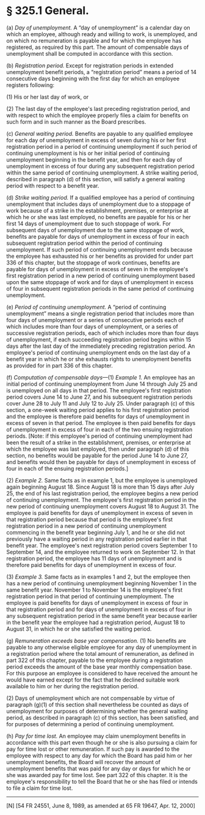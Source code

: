 # § 325.1   General.

(a) *Day of unemployment.* A “day of unemployment” is a calendar day on which an employee, although ready and willing to work, is unemployed, and on which no remuneration is payable and for which the employee has registered, as required by this part. The amount of compensable days of unemployment shall be computed in accordance with this section. 


(b) *Registration period.* Except for registration periods in extended unemployment benefit periods, a “registration period” means a period of 14 consecutive days beginning with the first day for which an employee registers following: 


(1) His or her last day of work, or 


(2) The last day of the employee's last preceding registration period, and with respect to which the employee properly files a claim for benefits on such form and in such manner as the Board prescribes. 


(c) *General waiting period.* Benefits are payable to any qualified employee for each day of unemployment in excess of seven during his or her first registration period in a period of continuing unemployment if such period of continuing unemployment is his or her initial period of continuing unemployment beginning in the benefit year, and then for each day of unemployment in excess of four during any subsequent registration period within the same period of continuing unemployment. A strike waiting period, described in paragraph (d) of this section, will satisfy a general waiting period with respect to a benefit year. 


(d) *Strike waiting period.* If a qualified employee has a period of continuing unemployment that includes days of unemployment due to a stoppage of work because of a strike in the establishment, premises, or enterprise at which he or she was last employed, no benefits are payable for his or her first 14 days of unemployment due to such stoppage of work. For subsequent days of unemployment due to the same stoppage of work, benefits are payable for days of unemployment in excess of four in each subsequent registration period within the period of continuing unemployment. If such period of continuing unemployment ends because the employee has exhausted his or her benefits as provided for under part 336 of this chapter, but the stoppage of work continues, benefits are payable for days of unemployment in excess of seven in the employee's first registration period in a new period of continuing unemployment based upon the same stoppage of work and for days of unemployment in excess of four in subsequent registration periods in the same period of continuing unemployment. 


(e) *Period of continuing unemployment.* A “period of continuing unemployment” means a single registration period that includes more than four days of unemployment or a series of consecutive periods each of which includes more than four days of unemployment, or a series of successive registration periods, each of which includes more than four days of unemployment, if each succeeding registration period begins within 15 days after the last day of the immediately preceding registration period. An employee's period of continuing unemployment ends on the last day of a benefit year in which he or she exhausts rights to unemployment benefits as provided for in part 336 of this chapter. 


(f) *Computation of compensable days*—(1) *Example 1.* An employee has an initial period of continuing unemployment from June 14 through July 25 and is unemployed on all days in that period. The employee's first registration period covers June 14 to June 27, and his subsequent registration periods cover June 28 to July 11 and July 12 to July 25. Under paragraph (c) of this section, a one-week waiting period applies to his first registration period and the employee is therefore paid benefits for days of unemployment in excess of seven in that period. The employee is then paid benefits for days of unemployment in excess of four in each of the two ensuing registration periods. [Note: if this employee's period of continuing unemployment had been the result of a strike in the establishment, premises, or enterprise at which the employee was last employed, then under paragraph (d) of this section, no benefits would be payable for the period June 14 to June 27, and benefits would then be payable for days of unemployment in excess of four in each of the ensuing registration periods.] 


(2) *Example 2.* Same facts as in example 1, but the employee is unemployed again beginning August 18. Since August 18 is more than 15 days after July 25, the end of his last registration period, the employee begins a new period of continuing unemployment. The employee's first registration period in the new period of continuing unemployment covers August 18 to August 31. The employee is paid benefits for days of unemployment in excess of seven in that registration period because that period is the employee's first registration period in a new period of continuing unemployment commencing in the benefit year beginning July 1, and he or she did not previously have a waiting period in any registration period earlier in that benefit year. The employee's next registration period covers September 1 to September 14, and the employee returned to work on September 12. In that registration period, the employee has 11 days of unemployment and is therefore paid benefits for days of unemployment in excess of four. 


(3) *Example 3.* Same facts as in examples 1 and 2, but the employee then has a new period of continuing unemployment beginning November 1 in the same benefit year. November 1 to November 14 is the employee's first registration period in that period of continuing unemployment. The employee is paid benefits for days of unemployment in excess of four in that registration period and for days of unemployment in excess of four in any subsequent registration period in the same benefit year because earlier in the benefit year the employee had a registration period, August 18 to August 31, in which he or she satisfied the waiting period. 


(g) *Remuneration exceeds base year compensation.* (1) No benefits are payable to any otherwise eligible employee for any day of unemployment in a registration period where the total amount of remuneration, as defined in part 322 of this chapter, payable to the employee during a registration period exceeds the amount of the base year monthly compensation base. For this purpose an employee is considered to have received the amount he would have earned except for the fact that he declined suitable work available to him or her during the registration period. 


(2) Days of unemployment which are not compensable by virtue of paragraph (g)(1) of this section shall nevertheless be counted as days of unemployment for purposes of determining whether the general waiting period, as described in paragraph (c) of this section, has been satisfied, and for purposes of determining a period of continuing unemployment.


(h) *Pay for time lost.* An employee may claim unemployment benefits in accordance with this part even though he or she is also pursuing a claim for pay for time lost or other remuneration. If such pay is awarded to the employee with respect to any day for which the Board has paid him or her unemployment benefits, the Board will recover the amount of unemployment benefits that was paid for any day or days for which he or she was awarded pay for time lost. See part 322 of this chapter. It is the employee's responsibility to tell the Board that he or she has filed or intends to file a claim for time lost.



---

[N] [54 FR 24551, June 8, 1989, as amended at 65 FR 19647, Apr. 12, 2000]




